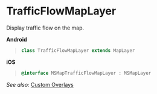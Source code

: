 
# TrafficFlowMapLayer

Display traffic flow on the map.

**Android**

>```java
> class TrafficFlowMapLayer extends MapLayer
>```

**iOS**

>```objectivec
> @interface MSMapTrafficFlowMapLayer : MSMapLayer
>```

_See also:_ [Custom Overlays](../map-control-concepts/Tile_Layers.md)